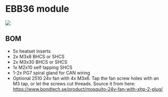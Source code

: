 # EBB36 module

![](https://user-images.githubusercontent.com/37978198/214070426-d316af5a-a321-442a-a994-74c1a1a0f4a6.png)

## BOM

*   5x heatset inserts
*   2x M3x8 BHCS or SHCS
*   2x M3x30 BHCS or SHCS
*   1x M2x10 self tapping SHCS
*   1-2x PG7 spiral gland for CAN wiring
*   Optional 2510 24v fan with 4x M3x6. Tap the fan screw holes with an M3 tap, or let the screws cut threads. Source it from here: https://www.bondtech.se/product/mosquito-24v-fan-with-xhp-2-plug/
